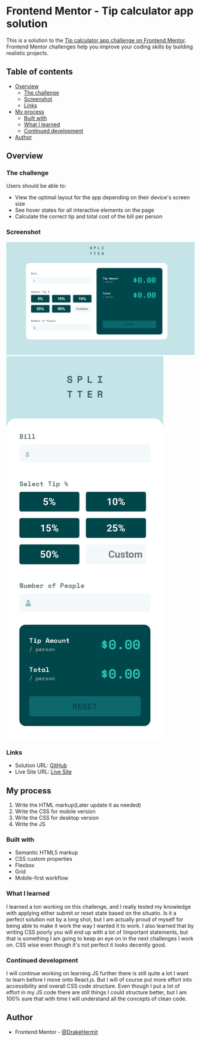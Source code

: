 # Frontend Mentor - Tip calculator app solution

This is a solution to the [Tip calculator app challenge on Frontend Mentor](https://www.frontendmentor.io/challenges/tip-calculator-app-ugJNGbJUX). Frontend Mentor challenges help you improve your coding skills by building realistic projects.

## Table of contents

- [Overview](#overview)
  - [The challenge](#the-challenge)
  - [Screenshot](#screenshot)
  - [Links](#links)
- [My process](#my-process)
  - [Built with](#built-with)
  - [What I learned](#what-i-learned)
  - [Continued development](#continued-development)
- [Author](#author)

## Overview

### The challenge

Users should be able to:

- View the optimal layout for the app depending on their device's screen size
- See hover states for all interactive elements on the page
- Calculate the correct tip and total cost of the bill per person

### Screenshot

![](./images/desktop-version.png)
![](./images/mobile-version.jpg)

### Links

- Solution URL: [GitHub](https://github.com/DrakeHermit/tip-calculator-app)
- Live Site URL: [Live Site](https://drakehermit-tip-calculator.netlify.app/)

## My process

1. Write the HTML markup(Later update it as needed)
2. Write the CSS for mobile version
3. Write the CSS for desktop version
4. Write the JS

### Built with

- Semantic HTML5 markup
- CSS custom properties
- Flexbox
- Grid
- Mobile-first workflow

### What I learned

I learned a ton working on this challenge, and I really tested my knowledge with applying either submit or reset state based on the situatio. Is it a perfect solution not by a long shot, but I am actually proud of myself for being able to make it work the way I wanted it to work. I also learned that by writing CSS poorly you will end up with a lot of !important statements, but that is something I am going to keep an eye on in the next challenges I work on. CSS wise even though it's not perfect it looks decently good.

### Continued development

I will continue working on learning JS further there is still quite a lot I want to learn before I move onto React.js. But I will of course put more effort into accessibility and overall CSS code structure. Even though I put a lot of effort in my JS code there are still things I could structure better, but I am 100% sure that with time I will understand all the concepts of clean code.


## Author

- Frontend Mentor - [@DrakeHermit](https://www.frontendmentor.io/profile/DrakeHermit)